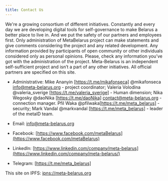```yaml
---
title: Contact Us
---
```

We're a growing consortium of different initiatives. Constantly and every
day we are developing digital tools for self-governance to make Belarus a
better place to live in. And we put the safety of our partners and employees
first. 
Only administration of MetaBelarus project can make statements and give comments 
considering the project and any related development. Any information provided by 
participants of open community or other individuals considered only as personal opinions. 
Please, check any information you’ve got with the administration of the project.
Meta-Belarus is an independent self-sufficient project and isn’t a part of any other initiatives. 
All official partners are specified on this site.

 - Administrative:
Mike Ananyin [https://t.me/mikafonseca] @mikafonseca info@meta-belarus.org - project coordinator;
Valeria Volodina @valeria_sverige [https://t.me/valeria_sverige] - Human dimension;
Nika Wegosky @daoNika [https://t.me/daoNika] contact@meta-belarus.org - connection manager. 
Pfil Waka @pfilwaka[https://t.me/meta_belarus] - security;
Mark Vandal @markvandal [https://t.me/meta_belarus] - leader of the metaID team. 

 - Email: info@meta-belarus.org
 - Facebook: [https://www.facebook.com/metaBelarus](https://www.facebook.com/metaBelarus)
 - LinkedIn: [https://www.linkedin.com/company/meta-belarus](https://www.linkedin.com/company/meta-belarus/)
 - Telegram: [https://t.me/meta_belarus]

This site on IPFS: [ipns://meta-belarus.org](ipns://meta-belarus.org)
